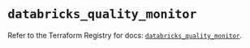 # `databricks_quality_monitor`

Refer to the Terraform Registry for docs: [`databricks_quality_monitor`](https://registry.terraform.io/providers/databricks/databricks/1.77.0/docs/resources/quality_monitor).
